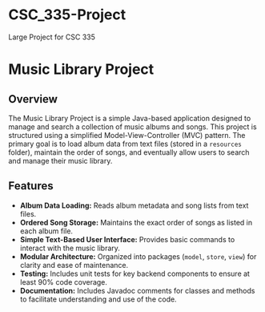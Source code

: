 # CSC_335-Project
Large Project for CSC 335

# Music Library Project

## Overview
The Music Library Project is a simple Java-based application designed to manage and search a collection of music albums and songs. This project is structured using a simplified Model-View-Controller (MVC) pattern. The primary goal is to load album data from text files (stored in a `resources` folder), maintain the order of songs, and eventually allow users to search and manage their music library.

## Features
- **Album Data Loading:** Reads album metadata and song lists from text files.
- **Ordered Song Storage:** Maintains the exact order of songs as listed in each album file.
- **Simple Text-Based User Interface:** Provides basic commands to interact with the music library.
- **Modular Architecture:** Organized into packages (`model`, `store`, `view`) for clarity and ease of maintenance.
- **Testing:** Includes unit tests for key backend components to ensure at least 90% code coverage.
- **Documentation:** Includes Javadoc comments for classes and methods to facilitate understanding and use of the code.